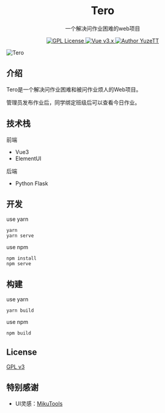 <h1 align="center">Tero</h1>
<p align="center">一个解决问作业困难的web项目</p>
<p align="center">
    <a href="https://github.com/YuzeTT/Tero/blob/main/LICENSE">
        <img alt="GPL License" src="https://img.shields.io/badge/license-GPL-blue">
    </a>
    <a href="https://vuejs.org/">
        <img alt="Vue v3.x" src="https://img.shields.io/badge/Vue-v3.x-green.svg">
    </a>
    <a href="http://imiku.me/">
        <img alt="Author YuzeTT" src="https://badgen.net/badge/author/YuzeTT/f2a">
    </a>
</p>

![Tero](https://socialify.git.ci/YuzeTT/Tero/image?description=1&font=Inter&forks=1&issues=1&language=1&owner=1&pattern=Circuit%20Board&pulls=1&stargazers=1&theme=Light)

## 介绍

Tero是一个解决问作业困难和被问作业烦人的Web项目。

管理员发布作业后，同学绑定班级后可以查看今日作业。

## 技术栈

前端
  - Vue3
  - ElementUI

后端
  - Python Flask

## 开发

use yarn
```
yarn
yarn serve
```

use npm
```
npm install
npm serve
```

## 构建

use yarn
```
yarn build
```

use npm
```
npm build
```

## License

[GPL v3](https://github.com/YuzeTT/Tero/blob/main/LICENSE)

## 特别感谢

- UI灵感：[MikuTools](https://github.com/Ice-Hazymoon/MikuTools)